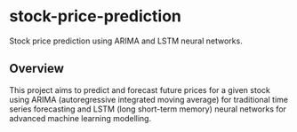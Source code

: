 # stock-price-prediction

Stock price prediction using ARIMA and LSTM neural networks.

## Overview

This project aims to predict and forecast future prices for a given stock using ARIMA (autoregressive integrated moving average) for traditional time series forecasting and LSTM (long short-term memory) neural networks for advanced machine learning modelling. 
